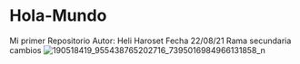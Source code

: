 # Hola-Mundo
Mi primer Repositorio
Autor: Heli Haroset 
Fecha 22/08/21
Rama secundaria cambios
![190518419_955438765202716_7395016984966131858_n](https://user-images.githubusercontent.com/89104281/130343698-2f94ba30-c697-4d77-ae92-c1a4d1b19a09.jpg)

